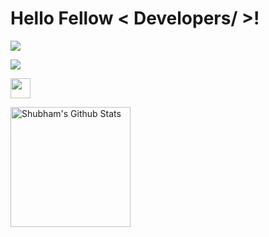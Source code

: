 <h1> Hello Fellow < Developers/ >!</h1>
<img src = "https://i.ibb.co/B21RMyj/result-1.gif" width =auto>
<p>
  <a href="https://github.com/DenverCoder1/readme-typing-svg"><img src="https://readme-typing-svg.herokuapp.com?&font=IBM+Plex+Sans&color=abcdef&size=20&lines=Welcome+to+my+GitHub+Profile!;I'm+a+MERN+Developer;I'm+a+Computer+Science+engineer" /></a>
</p>
<p>
  <img src="https://i.giphy.com/media/3o75225E3756w2zMKk/giphy-downsized-large.gif" width ='32px'>
</p>
  <a href="https://github.com/shu-bham-dev/github-readme-stats"><img alt="Shubham's Github Stats" src="https://github-readme-streak-stats.herokuapp.com/?user=shu-bham-dev&theme=vue-dark&hide_border=true" height="192px"/></a>
